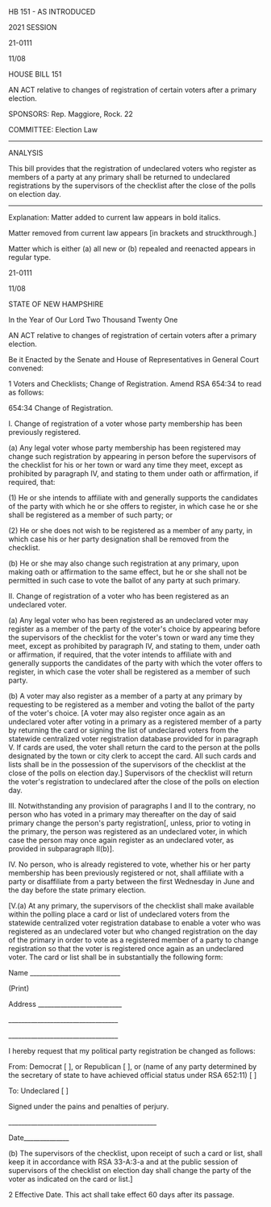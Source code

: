  HB 151 - AS INTRODUCED

 

 

2021 SESSION

 21-0111

 11/08

 

HOUSE BILL 151

 

AN ACT relative to changes of registration of certain voters after a primary election.

 

SPONSORS: Rep. Maggiore, Rock. 22

 

COMMITTEE: Election Law

 

-----------------------------------------------------------------

 

ANALYSIS

 

 This bill provides that the registration of undeclared voters who register as members of a party at any primary shall be returned to undeclared registrations by the supervisors of the checklist after the close of the polls on election day.

 

- - - - - - - - - - - - - - - - - - - - - - - - - - - - - - - - - - - - - - - - - - - - - - - - - - - - - - - - - - - - - - - - - - - - - - - - - - - 

 

Explanation: Matter added to current law appears in bold italics.

 Matter removed from current law appears [in brackets and struckthrough.]

 Matter which is either (a) all new or (b) repealed and reenacted appears in regular type.

 21-0111

 11/08

 

STATE OF NEW HAMPSHIRE

 

In the Year of Our Lord Two Thousand Twenty One

 

AN ACT relative to changes of registration of certain voters after a primary election.

 

Be it Enacted by the Senate and House of Representatives in General Court convened:

 

 1 Voters and Checklists; Change of Registration. Amend RSA 654:34 to read as follows:

 654:34 Change of Registration. 

 I. Change of registration of a voter whose party membership has been previously registered. 

 (a) Any legal voter whose party membership has been registered may change such registration by appearing in person before the supervisors of the checklist for his or her town or ward any time they meet, except as prohibited by paragraph IV, and stating to them under oath or affirmation, if required, that: 

 (1) He or she intends to affiliate with and generally supports the candidates of the party with which he or she offers to register, in which case he or she shall be registered as a member of such party; or 

 (2) He or she does not wish to be registered as a member of any party, in which case his or her party designation shall be removed from the checklist. 

 (b) He or she may also change such registration at any primary, upon making oath or affirmation to the same effect, but he or she shall not be permitted in such case to vote the ballot of any party at such primary. 

 II. Change of registration of a voter who has been registered as an undeclared voter. 

 (a) Any legal voter who has been registered as an undeclared voter may register as a member of the party of the voter's choice by appearing before the supervisors of the checklist for the voter's town or ward any time they meet, except as prohibited by paragraph IV, and stating to them, under oath or affirmation, if required, that the voter intends to affiliate with and generally supports the candidates of the party with which the voter offers to register, in which case the voter shall be registered as a member of such party. 

 (b) A voter may also register as a member of a party at any primary by requesting to be registered as a member and voting the ballot of the party of the voter's choice. [A voter may also register once again as an undeclared voter after voting in a primary as a registered member of a party by returning the card or signing the list of undeclared voters from the statewide centralized voter registration database provided for in paragraph V. If cards are used, the voter shall return the card to the person at the polls designated by the town or city clerk to accept the card. All such cards and lists shall be in the possession of the supervisors of the checklist at the close of the polls on election day.] Supervisors of the checklist will return the voter's registration to undeclared after the close of the polls on election day.

 III. Notwithstanding any provision of paragraphs I and II to the contrary, no person who has voted in a primary may thereafter on the day of said primary change the person's party registration[, unless, prior to voting in the primary, the person was registered as an undeclared voter, in which case the person may once again register as an undeclared voter, as provided in subparagraph II(b)]. 

 IV. No person, who is already registered to vote, whether his or her party membership has been previously registered or not, shall affiliate with a party or disaffiliate from a party between the first Wednesday in June and the day before the state primary election. 

 [V.(a) At any primary, the supervisors of the checklist shall make available within the polling place a card or list of undeclared voters from the statewide centralized voter registration database to enable a voter who was registered as an undeclared voter but who changed registration on the day of the primary in order to vote as a registered member of a party to change registration so that the voter is registered once again as an undeclared voter. The card or list shall be in substantially the following form: 

 Name \_\_\_\_\_\_\_\_\_\_\_\_\_\_\_\_\_\_\_\_\_\_\_\_\_\_\_\_

 (Print)

 Address \_\_\_\_\_\_\_\_\_\_\_\_\_\_\_\_\_\_\_\_\_\_\_\_\_\_

 \_\_\_\_\_\_\_\_\_\_\_\_\_\_\_\_\_\_\_\_\_\_\_\_\_\_\_\_\_\_\_\_\_\_

 \_\_\_\_\_\_\_\_\_\_\_\_\_\_\_\_\_\_\_\_\_\_\_\_\_\_\_\_\_\_\_\_\_\_

 I hereby request that my political party registration be changed as follows:

 From: Democrat [ ], or Republican [ ], or (name of any party determined by the secretary of state to have achieved official status under RSA 652:11) [ ]

 To: Undeclared [ ]

 Signed under the pains and penalties of perjury.

 \_\_\_\_\_\_\_\_\_\_\_\_\_\_\_\_\_\_\_\_\_\_\_\_\_\_\_\_\_\_\_\_\_\_\_\_\_\_\_\_\_\_\_\_\_\_

 Date\_\_\_\_\_\_\_\_\_\_\_\_\_\_

 (b) The supervisors of the checklist, upon receipt of such a card or list, shall keep it in accordance with RSA 33-A:3-a and at the public session of supervisors of the checklist on election day shall change the party of the voter as indicated on the card or list.] 

 2 Effective Date. This act shall take effect 60 days after its passage.

